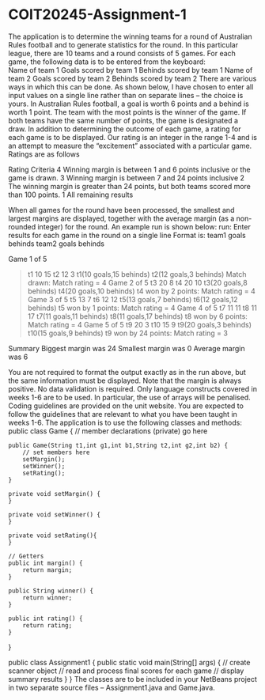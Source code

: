 # COIT20245-Assignment-1
The application is to determine the winning teams for a round of Australian Rules football and to generate statistics for the round. In this particular league, there are 10 teams and a round consists of 5 games. For each game, the following data is to be entered from the keyboard:  
Name of team 1 
Goals scored by team 1 
Behinds scored by team 1 
Name of team 2 
Goals scored by team 2 
Behinds scored by team 2 
There are various ways in which this can be done. As shown below, I have chosen to enter all input values on a single line rather than on separate lines – the choice is yours. In Australian Rules football, a goal is worth 6 points and a behind is worth 1 point. The team with the most points is the winner of the game. If both teams have the same number of points, the game is designated a draw.  In addition to determining the outcome of each game, a rating for each game is to be displayed.  Our rating is an integer in the range 1-4 and is an attempt to measure the “excitement” associated with a particular game. Ratings are as follows

Rating	Criteria
4	       Winning margin is between 1 and 6 points inclusive or the game is drawn.
3	       Winning margin is between 7 and 24 points inclusive
2	       The winning margin is greater than 24 points, but both teams scored more than 100 points.
1	       All remaining results

When all games for the round have been processed, the smallest and largest margins are displayed, together with the average margin (as a non-rounded integer) for the round. An example run is shown below:
run:
Enter results for each game in the round on a single line
Format is: team1 goals behinds team2 goals behinds

Game 1 of 5
> t1 10 15 t2 12 3
t1(10 goals,15 behinds)  t2(12 goals,3 behinds)
Match drawn: Match rating = 4
Game 2 of 5
> t3 20 8 t4 20 10
t3(20 goals,8 behinds)  t4(20 goals,10 behinds)
t4 won by 2 points: Match rating = 4
Game 3 of 5
> t5 13 7 t6 12 12
t5(13 goals,7 behinds)  t6(12 goals,12 behinds)
t5 won by 1 points: Match rating = 4
Game 4 of 5
> t7 11 11 t8 11 17
t7(11 goals,11 behinds)  t8(11 goals,17 behinds)
t8 won by 6 points: Match rating = 4
Game 5 of 5
> t9 20 3 t10 15 9
t9(20 goals,3 behinds)  t10(15 goals,9 behinds)
t9 won by 24 points: Match rating = 3

Summary
Biggest margin was 24
Smallest margin was 0
Average margin was 6

You are not required to format the output exactly as in the run above, but the same information must be displayed. Note that the margin is always positive.  No data validation is required.
Only language constructs covered in weeks 1-6 are to be used. In particular, the use of arrays will be penalised. Coding guidelines are provided on the unit website. You are expected to follow the guidelines that are relevant to what you have been taught in weeks 1-6.
The application is to use the following classes and methods:
public class Game {
    // member declarations (private) go here
    
    public Game(String t1,int g1,int b1,String t2,int g2,int b2) {
        // set members here
        setMargin();
        setWinner();
        setRating();
    }
    
    private void setMargin() {
    }
    
    private void setWinner() {
    }
   
    private void setRating(){
    }

    // Getters
    public int margin() {
        return margin;
    }
    
    public String winner() {
        return winner;
    }
    
    public int rating() {
        return rating;
    } 
}

public class Assignment1 {
      public static void main(String[] args) {
           // create scanner object
		// read and process final scores for each game
		// display summary results
      }
}
The classes are to be included in your NetBeans project in two separate source files – Assignment1.java and Game.java.

